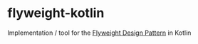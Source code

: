 # flyweight-kotlin

Implementation / tool for the [Flyweight Design Pattern](https://en.wikipedia.org/wiki/Flyweight_pattern) in Kotlin
